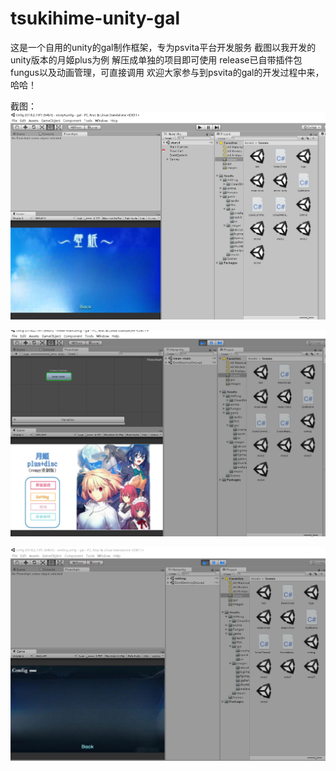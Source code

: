 # tsukihime-unity-gal
这是一个自用的unity的gal制作框架，专为psvita平台开发服务
截图以我开发的unity版本的月姬plus为例
解压成单独的项目即可使用
release已自带插件包fungus以及动画管理，可直接调用
欢迎大家参与到psvita的gal的开发过程中来，哈哈！

截图：
![image](https://github.com/qianmozhongheng/tsukihime-unity-gal/blob/main/1.PNG)

![image](https://github.com/qianmozhongheng/tsukihime-unity-gal/blob/main/2.PNG)

![image](https://github.com/qianmozhongheng/tsukihime-unity-gal/blob/main/3.PNG)
